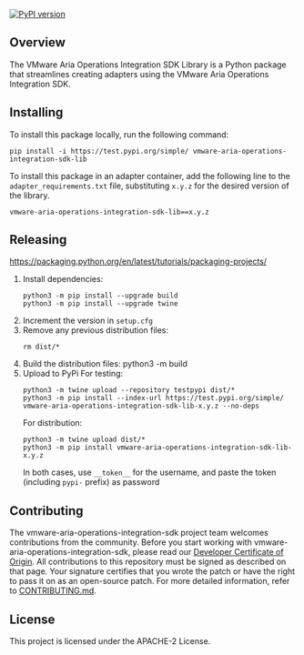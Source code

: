 [![PyPI version](https://badge.fury.io/py/vmware-aria-operations-integration-sdk-lib.svg)](https://badge.fury.io/py/vmware-aria-operations-integration-sdk-lib)

Overview
--------
The VMware Aria Operations Integration SDK Library is a Python package that streamlines creating adapters using the
VMware Aria Operations Integration SDK.

Installing
---------
To install this package locally, run the following command:
```
pip install -i https://test.pypi.org/simple/ vmware-aria-operations-integration-sdk-lib
```

To install this package in an adapter container, add the following line to the `adapter_requirements.txt` file, 
substituting `x.y.z` for the desired version of the library.
```
vmware-aria-operations-integration-sdk-lib==x.y.z
```

Releasing
---------
https://packaging.python.org/en/latest/tutorials/packaging-projects/
1. Install dependencies:
   ```
   python3 -m pip install --upgrade build
   python3 -m pip install --upgrade twine
   ```
1. Increment the version in `setup.cfg`
1. Remove any previous distribution files:
   ```
   rm dist/*
   ```
1. Build the distribution files:
   python3 -m build
1. Upload to PyPi For testing:
   ```
   python3 -m twine upload --repository testpypi dist/*
   python3 -m pip install --index-url https://test.pypi.org/simple/ vmware-aria-operations-integration-sdk-lib-x.y.z --no-deps
   ```
   For distribution:
   ```
   python3 -m twine upload dist/*
   python3 -m pip install vmware-aria-operations-integration-sdk-lib-x.y.z
   ```
   In both cases, use `__token__` for the username, and paste the token (including `pypi-` prefix) as password

## Contributing

The vmware-aria-operations-integration-sdk project team welcomes contributions from the community. Before you start working
with vmware-aria-operations-integration-sdk, please read our [Developer Certificate of Origin](https://cla.vmware.com/dco).
All contributions to this repository must be signed as described on that page. Your signature certifies that you wrote
the patch or have the right to pass it on as an open-source patch. For more detailed information, refer
to [CONTRIBUTING.md](CONTRIBUTING.md).

## License

This project is licensed under the APACHE-2 License.
